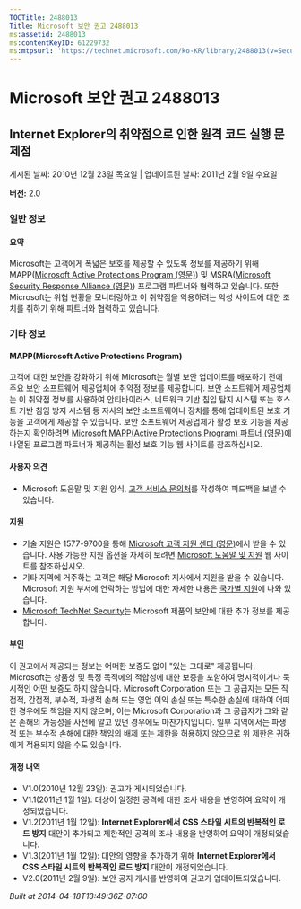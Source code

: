 ```yaml
---
TOCTitle: 2488013
Title: Microsoft 보안 권고 2488013
ms:assetid: 2488013
ms:contentKeyID: 61229732
ms:mtpsurl: 'https://technet.microsoft.com/ko-KR/library/2488013(v=Security.10)'
---
```


Microsoft 보안 권고 2488013
===========================

Internet Explorer의 취약점으로 인한 원격 코드 실행 문제점
---------------------------------------------------------

게시된 날짜: 2010년 12월 23일 목요일 | 업데이트된 날짜: 2011년 2월 9일 수요일

**버전:** 2.0

### 일반 정보

#### 요약

Microsoft는 고객에게 폭넓은 보호를 제공할 수 있도록 정보를 제공하기 위해 MAPP([Microsoft Active Protections Program (영문)](https://www.microsoft.com/security/msrc/mapp/overview.mspx)) 및 MSRA([Microsoft Security Response Alliance (영문)](https://www.microsoft.com/security/msra/default.mspx)) 프로그램 파트너와 협력하고 있습니다. 또한 Microsoft는 위협 현황을 모니터링하고 이 취약점을 악용하려는 악성 사이트에 대한 조치를 취하기 위해 파트너와 협력하고 있습니다.

### 기타 정보

#### MAPP(Microsoft Active Protections Program)

고객에 대한 보안을 강화하기 위해 Microsoft는 월별 보안 업데이트를 배포하기 전에 주요 보안 소프트웨어 제공업체에 취약점 정보를 제공합니다. 보안 소프트웨어 제공업체는 이 취약점 정보를 사용하여 안티바이러스, 네트워크 기반 침입 탐지 시스템 또는 호스트 기반 침임 방지 시스템 등 자사의 보안 소프트웨어나 장치를 통해 업데이트된 보호 기능을 고객에게 제공할 수 있습니다. 보안 소프트웨어 제공업체가 활성 보호 기능을 제공하는지 확인하려면 [Microsoft MAPP(Active Protections Program) 파트너 (영문)](https://www.microsoft.com/security/msrc/mapp/partners.mspx)에 나열된 프로그램 파트너가 제공하는 활성 보호 기능 웹 사이트를 참조하십시오.

#### 사용자 의견

-   Microsoft 도움말 및 지원 양식, [고객 서비스 문의처](https://support.microsoft.com/common/survey.aspx?scid=sw;en;1257&amp;showpage=1&amp;ws=technet&amp;sd=tech)를 작성하여 피드백을 보낼 수 있습니다.

#### 지원

-   기술 지원은 1577-9700을 통해 [Microsoft 고객 지원 센터 (영문)](https://go.microsoft.com/fwlink/?linkid=21131)에서 받을 수 있습니다. 사용 가능한 지원 옵션을 자세히 보려면 [Microsoft 도움말 및 지원](https://support.microsoft.com/) 웹 사이트를 참조하십시오.
-   기타 지역에 거주하는 고객은 해당 Microsoft 지사에서 지원을 받을 수 있습니다. Microsoft 지원 부서에 연락하는 방법에 대한 자세한 내용은 [국가별 지원](https://go.microsoft.com/fwlink/?linkid=21155)에 나와 있습니다.
-   [Microsoft TechNet Security](https://go.microsoft.com/fwlink/?linkid=21132)는 Microsoft 제품의 보안에 대한 추가 정보를 제공합니다.

#### 부인

이 권고에서 제공되는 정보는 어떠한 보증도 없이 "있는 그대로" 제공됩니다. Microsoft는 상품성 및 특정 목적에의 적합성에 대한 보증을 포함하여 명시적이거나 묵시적인 어떤 보증도 하지 않습니다. Microsoft Corporation 또는 그 공급자는 모든 직접적, 간접적, 부수적, 파생적 손해 또는 영업 이익 손실 또는 특수한 손실에 대하여 어떠한 경우에도 책임을 지지 않으며, 이는 Microsoft Corporation과 그 공급자가 그와 같은 손해의 가능성을 사전에 알고 있던 경우에도 마찬가지입니다. 일부 지역에서는 파생적 또는 부수적 손해에 대한 책임의 배제 또는 제한을 허용하지 않으므로 위 제한은 귀하에게 적용되지 않을 수도 있습니다.

#### 개정 내역

-   V1.0(2010년 12월 23일): 권고가 게시되었습니다.
-   V1.1(2011년 1월 1일): 대상이 일정한 공격에 대한 조사 내용을 반영하여 요약이 개정되었습니다.
-   V1.2(2011년 1월 12일): **Internet Explorer에서 CSS 스타일 시트의 반복적인 로드 방지** 대안이 추가되고 제한적인 공격의 조사 내용을 반영하여 요약이 개정되었습니다.
-   V1.3(2011년 1월 12일): 대안의 영향을 추가하기 위해 **Internet Explorer에서 CSS 스타일 시트의 반복적인 로드 방지** 대안이 개정되었습니다.
-   V2.0(2011년 2월 9일): 보안 공지 게시를 반영하여 권고가 업데이트되었습니다.

*Built at 2014-04-18T13:49:36Z-07:00*
